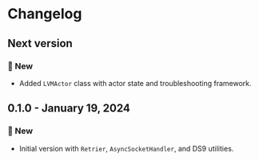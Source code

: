 # Changelog

## Next version

### 🚀 New

* Added `LVMActor` class with actor state and troubleshooting framework.

## 0.1.0 - January 19, 2024

### 🚀 New

* Initial version with `Retrier`, `AsyncSocketHandler`, and DS9 utilities.
